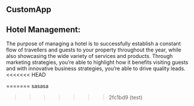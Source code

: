 ## CustomApp

## Hotel Management:

The purpose of managing a hotel is to successfully establish a constant flow of travellers and guests to your property throughout the year, while also showcasing the wide variety of services and products. Through marketing strategies, you’re able to highlight how it benefits visiting guests and with innovative business strategies, you’re able to drive quality leads.
<<<<<<< HEAD

=======
sasasa
>>>>>>> 2fc1bd9 (test)
